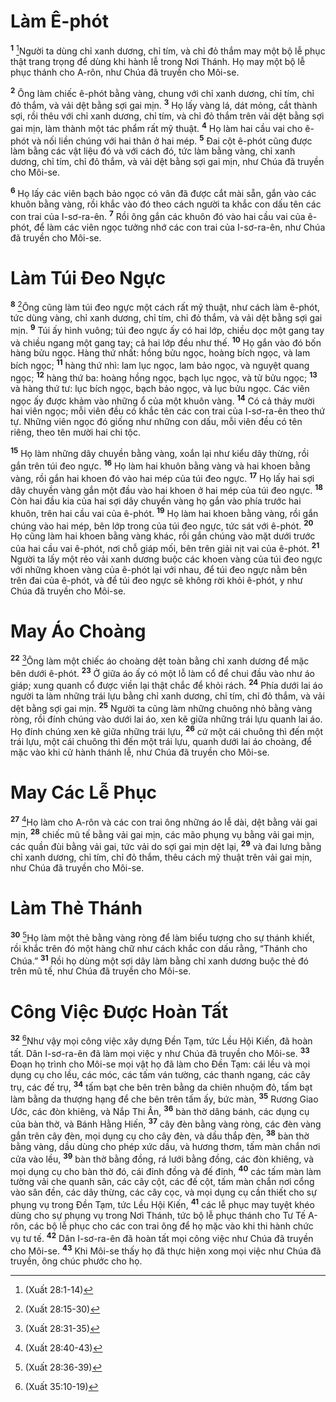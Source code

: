 # Làm Ê-phót
<sup><b>1</b></sup> [^1*]Người ta dùng chỉ xanh dương, chỉ tím, và chỉ đỏ thắm may một bộ lễ phục thật trang trọng để dùng khi hành lễ trong Nơi Thánh. Họ may một bộ lễ phục thánh cho A-rôn, như Chúa đã truyền cho Môi-se.

<sup><b>2</b></sup> Ông làm chiếc ê-phót bằng vàng, chung với chỉ xanh dương, chỉ tím, chỉ đỏ thắm, và vải dệt bằng sợi gai mịn. <sup><b>3</b></sup> Họ lấy vàng lá, dát mỏng, cắt thành sợi, rồi thêu với chỉ xanh dương, chỉ tím, và chỉ đỏ thắm trên vải dệt bằng sợi gai mịn, làm thành một tác phẩm rất mỹ thuật. <sup><b>4</b></sup> Họ làm hai cầu vai cho ê-phót và nối liền chúng với hai thân ở hai mép. <sup><b>5</b></sup> Ðai cột ê-phót cũng được làm bằng các vật liệu đó và với cách đó, tức làm bằng vàng, chỉ xanh dương, chỉ tím, chỉ đỏ thắm, và vải dệt bằng sợi gai mịn, như Chúa đã truyền cho Môi-se.

<sup><b>6</b></sup> Họ lấy các viên bạch bảo ngọc có vân đã được cắt mài sẵn, gắn vào các khuôn bằng vàng, rồi khắc vào đó theo cách người ta khắc con dấu tên các con trai của I-sơ-ra-ên. <sup><b>7</b></sup> Rồi ông gắn các khuôn đó vào hai cầu vai của ê-phót, để làm các viên ngọc tưởng nhớ các con trai của I-sơ-ra-ên, như Chúa đã truyền cho Môi-se.

# Làm Túi Ðeo Ngực
<sup><b>8</b></sup> [^2*]Ông cũng làm túi đeo ngực một cách rất mỹ thuật, như cách làm ê-phót, tức dùng vàng, chỉ xanh dương, chỉ tím, chỉ đỏ thắm, và vải dệt bằng sợi gai mịn. <sup><b>9</b></sup> Túi ấy hình vuông; túi đeo ngực ấy có hai lớp, chiều dọc một gang tay và chiều ngang một gang tay; cả hai lớp đều như thế. <sup><b>10</b></sup> Họ gắn vào đó bốn hàng bửu ngọc. Hàng thứ nhất: hồng bửu ngọc, hoàng bích ngọc, và lam bích ngọc; <sup><b>11</b></sup> hàng thứ nhì: lam lục ngọc, lam bảo ngọc, và nguyệt quang ngọc; <sup><b>12</b></sup> hàng thứ ba: hoàng hồng ngọc, bạch lục ngọc, và tử bửu ngọc; <sup><b>13</b></sup> và hàng thứ tư: lục bích ngọc, bạch bảo ngọc, và lục bửu ngọc. Các viên ngọc ấy được khảm vào những ổ của một khuôn vàng. <sup><b>14</b></sup> Có cả thảy mười hai viên ngọc; mỗi viên đều có khắc tên các con trai của I-sơ-ra-ên theo thứ tự. Những viên ngọc đó giống như những con dấu, mỗi viên đều có tên riêng, theo tên mười hai chi tộc.

<sup><b>15</b></sup> Họ làm những dây chuyền bằng vàng, xoắn lại như kiểu dây thừng, rồi gắn trên túi đeo ngực. <sup><b>16</b></sup> Họ làm hai khuôn bằng vàng và hai khoen bằng vàng, rồi gắn hai khoen đó vào hai mép của túi đeo ngực. <sup><b>17</b></sup> Họ lấy hai sợi dây chuyền vàng gắn một đầu vào hai khoen ở hai mép của túi đeo ngực. <sup><b>18</b></sup> Còn hai đầu kia của hai sợi dây chuyền vàng họ gắn vào phía trước hai khuôn, trên hai cầu vai của ê-phót. <sup><b>19</b></sup> Họ làm hai khoen bằng vàng, rồi gắn chúng vào hai mép, bên lớp trong của túi đeo ngực, tức sát với ê-phót. <sup><b>20</b></sup> Họ cũng làm hai khoen bằng vàng khác, rồi gắn chúng vào mặt dưới trước của hai cầu vai ê-phót, nơi chỗ giáp mối, bên trên giải nịt vai của ê-phót. <sup><b>21</b></sup> Người ta lấy một rẻo vải xanh dương buộc các khoen vàng của túi đeo ngực với những khoen vàng của ê-phót lại với nhau, để túi đeo ngực nằm bên trên đai của ê-phót, và để túi đeo ngực sẽ không rời khỏi ê-phót, y như Chúa đã truyền cho Môi-se.

# May Áo Choàng
<sup><b>22</b></sup> [^3*]Ông làm một chiếc áo choàng dệt toàn bằng chỉ xanh dương để mặc bên dưới ê-phót. <sup><b>23</b></sup> Ở giữa áo ấy có một lỗ làm cổ để chui đầu vào như áo giáp; xung quanh cổ được viền lại thật chắc để khỏi rách. <sup><b>24</b></sup> Phía dưới lai áo người ta làm những trái lựu bằng chỉ xanh dương, chỉ tím, chỉ đỏ thắm, và vải dệt bằng sợi gai mịn. <sup><b>25</b></sup> Người ta cũng làm những chuông nhỏ bằng vàng ròng, rồi đính chúng vào dưới lai áo, xen kẽ giữa những trái lựu quanh lai áo. Họ đính chúng xen kẽ giữa những trái lựu, <sup><b>26</b></sup> cứ một cái chuông thì đến một trái lựu, một cái chuông thì đến một trái lựu, quanh dưới lai áo choàng, để mặc vào khi cử hành thánh lễ, như Chúa đã truyền cho Môi-se.

# May Các Lễ Phục
<sup><b>27</b></sup> [^4*]Họ làm cho A-rôn và các con trai ông những áo lễ dài, dệt bằng vải gai mịn, <sup><b>28</b></sup> chiếc mũ tế bằng vải gai mịn, các mão phụng vụ bằng vải gai mịn, các quần đùi bằng vải gai, tức vải do sợi gai mịn dệt lại, <sup><b>29</b></sup> và đai lưng bằng chỉ xanh dương, chỉ tím, chỉ đỏ thắm, thêu cách mỹ thuật trên vải gai mịn, như Chúa đã truyền cho Môi-se.

# Làm Thẻ Thánh
<sup><b>30</b></sup> [^5*]Họ làm một thẻ bằng vàng ròng để làm biểu tượng cho sự thánh khiết, rồi khắc trên đó một hàng chữ như cách khắc con dấu rằng, “Thánh cho Chúa.” <sup><b>31</b></sup> Rồi họ dùng một sợi dây làm bằng chỉ xanh dương buộc thẻ đó trên mũ tế, như Chúa đã truyền cho Môi-se.

# Công Việc Ðược Hoàn Tất
<sup><b>32</b></sup> [^6*]Như vậy mọi công việc xây dựng Ðền Tạm, tức Lều Hội Kiến, đã hoàn tất. Dân I-sơ-ra-ên đã làm mọi việc y như Chúa đã truyền cho Môi-se. <sup><b>33</b></sup> Ðoạn họ trình cho Môi-se mọi vật họ đã làm cho Ðền Tạm: cái lều và mọi dụng cụ cho lều, các móc, các tấm ván tường, các thanh ngang, các cây trụ, các đế trụ, <sup><b>34</b></sup> tấm bạt che bên trên bằng da chiên nhuộm đỏ, tấm bạt làm bằng da thượng hạng để che bên trên tấm ấy, bức màn, <sup><b>35</b></sup> Rương Giao Ước, các đòn khiêng, và Nắp Thi Ân, <sup><b>36</b></sup> bàn thờ dâng bánh, các dụng cụ của bàn thờ, và Bánh Hằng Hiến, <sup><b>37</b></sup> cây đèn bằng vàng ròng, các đèn vàng gắn trên cây đèn, mọi dụng cụ cho cây đèn, và dầu thắp đèn, <sup><b>38</b></sup> bàn thờ bằng vàng, dầu dùng cho phép xức dầu, và hương thơm, tấm màn chắn nơi cửa vào lều, <sup><b>39</b></sup> bàn thờ bằng đồng, rá lưới bằng đồng, các đòn khiêng, và mọi dụng cụ cho bàn thờ đó, cái đỉnh đồng và đế đỉnh, <sup><b>40</b></sup> các tấm màn làm tường vải che quanh sân, các cây cột, các đế cột, tấm màn chắn nơi cổng vào sân đền, các dây thừng, các cây cọc, và mọi dụng cụ cần thiết cho sự phụng vụ trong Ðền Tạm, tức Lều Hội Kiến, <sup><b>41</b></sup> các lễ phục may tuyệt khéo dùng cho sự phụng vụ trong Nơi Thánh, tức bộ lễ phục thánh cho Tư Tế A-rôn, các bộ lễ phục cho các con trai ông để họ mặc vào khi thi hành chức vụ tư tế. <sup><b>42</b></sup> Dân I-sơ-ra-ên đã hoàn tất mọi công việc như Chúa đã truyền cho Môi-se. <sup><b>43</b></sup> Khi Môi-se thấy họ đã thực hiện xong mọi việc như Chúa đã truyền, ông chúc phước cho họ.

[^1*]: (Xuất 28:1-14)
[^2*]: (Xuất 28:15-30)
[^3*]: (Xuất 28:31-35)
[^4*]: (Xuất 28:40-43)
[^5*]: (Xuất 28:36-39)
[^6*]: (Xuất 35:10-19)
